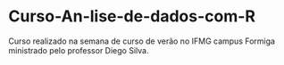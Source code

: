 # Curso-An-lise-de-dados-com-R
Curso realizado na semana de curso de verão no IFMG campus Formiga ministrado pelo professor Diego Silva.
